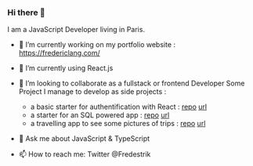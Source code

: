 ### Hi there 👋

I am a JavaScript Developer living in Paris.

- 🔭 I’m currently working on my portfolio website : https://fredericlang.com/
- 🌱 I’m currently using React.js
- 👯 I’m looking to collaborate as a fullstack or frontend Developer
Some Project I manage to develop as side projects :
  - a basic starter for authentification with React : [repo](https://github.com/Fredestrik/Next-BasicAuth-Starter) [url](https://next-basicauth-starter.vercel.app/)
  - a starter for an SQL powered app : [repo](https://github.com/Fredestrik/Next.Js-SQL-app) [url](https://nextjs-sql-app.vercel.app/)
  - a travelling app to see some pictures of trips : [repo](https://github.com/Fredestrik/jacar-frontend) [url](https://jacar-frontend.vercel.app/)

- 💬 Ask me about JavaScript & TypeScript
- 📫 How to reach me: Twitter @Fredestrik

